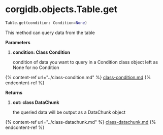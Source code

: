 # corgidb.objects.Table.get

```python
Table.get(condition: Condition=None)
```

This method can query data from the table

**Parameters**

1.  **condition: Class Condition**

    condition of data you want to query in a Condition class object left as None for no Condition

{% content-ref url="../class-condition.md" %}
[class-condition.md](../class-condition.md)
{% endcontent-ref %}

**Returns**

1.  **out: class DataChunk**&#x20;

    the queried data will be output as a DataChunk object

{% content-ref url="../class-datachunk.md" %}
[class-datachunk.md](../class-datachunk.md)
{% endcontent-ref %}

